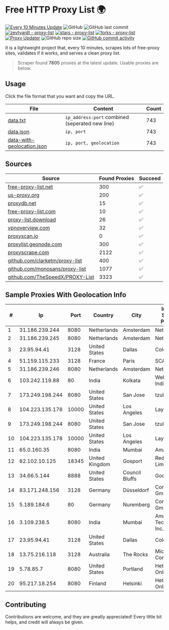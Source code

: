 
# Free HTTP Proxy List 🌍

[![Every 10 Minutes Update](https://github.com/mertguvencli/http-proxy-list/actions/workflows/main.yml/badge.svg?branch=main)](https://github.com/mertguvencli/http-proxy-list/actions/workflows/main.yml)
![GitHub](https://img.shields.io/github/license/mertguvencli/http-proxy-list)
![GitHub last commit](https://img.shields.io/github/last-commit/mertguvencli/http-proxy-list)
[![zevtyardt - proxy-list](https://img.shields.io/static/v1?label=zevtyardt&message=proxy-list&color=blue&logo=github)](https://github.com/zevtyardt/proxy-list "Go to GitHub repo")
[![stars - proxy-list](https://img.shields.io/github/stars/zevtyardt/proxy-list?style=social)](https://github.com/zevtyardt/proxy-list)
[![forks - proxy-list](https://img.shields.io/github/forks/zevtyardt/proxy-list?style=social)](https://github.com/zevtyardt/proxy-list)
[![Proxy Updater](https://github.com/zevtyardt/proxy-list/workflows/Proxy%20Updater/badge.svg)](https://github.com/zevtyardt/proxy-list/actions?query=workflow:"Proxy+Updater")
![GitHub repo size](https://img.shields.io/github/repo-size/zevtyardt/proxy-list)
[![GitHub commit activity](https://img.shields.io/github/commit-activity/m/zevtyardt/proxy-list?logo=commits)](https://github.com/zevtyardt/proxy-list/commits/main)

It is a lightweight project that, every 10 minutes, scrapes lots of free-proxy sites, validates if it works, and serves a clean proxy list.

> Scraper found **7805** proxies at the latest update. Usable proxies are below.

## Usage

Click the file format that you want and copy the URL.

|File|Content|Count|
|----|-------|-----|
|[data.txt](https://raw.githubusercontent.com/mertguvencli/http-proxy-list/main/proxy-list/data.txt)|`ip_address:port` combined (seperated new line)|743|
|[data.json](https://raw.githubusercontent.com/mertguvencli/http-proxy-list/main/proxy-list/data.json)|`ip, port`|743|
|[data-with-geolocation.json](https://raw.githubusercontent.com/mertguvencli/http-proxy-list/main/proxy-list/data-with-geolocation.json)|`ip, port, geolocation`|743|

## Sources

|Source|Found Proxies|Succeed|
|------|-------------|-------|
|[free-proxy-list.net](https://free-proxy-list.net)|300|✅|
|[us-proxy.org](https://www.us-proxy.org)|200|✅|
|[proxydb.net](http://proxydb.net)|15|✅|
|[free-proxy-list.com](https://free-proxy-list.com/?page=&port=&type%5B%5D=http&type%5B%5D=https&up_time=0&search=Search)|10|✅|
|[proxy-list.download](https://www.proxy-list.download/HTTP)|26|✅|
|[vpnoverview.com](https://vpnoverview.com/privacy/anonymous-browsing/free-proxy-servers)|32|✅|
|[proxyscan.io](https://www.proxyscan.io)|0|✅|
|[proxylist.geonode.com](https://proxylist.geonode.com/api/proxy-list?limit=300&page=1&sort_by=lastChecked&sort_type=desc&protocols=http,https)|300|✅|
|[proxyscrape.com](https://api.proxyscrape.com/v2/?request=displayproxies&protocol=http&timeout=10000&country=all&ssl=all&anonymity=all)|2122|✅|
|[github.com/clarketm/proxy-list](https://raw.githubusercontent.com/clarketm/proxy-list/master/proxy-list-raw.txt)|400|✅|
|[github.com/monosans/proxy-list](https://raw.githubusercontent.com/monosans/proxy-list/main/proxies/http.txt)|1077|✅|
|[github.com/TheSpeedX/PROXY-List](https://raw.githubusercontent.com/TheSpeedX/PROXY-List/master/http.txt)|3323|✅|


## Sample Proxies With Geolocation Info

|#|Ip|Port|Country|City|Internet Service Provider|
|-|--|----|-------|----|-------------------------|
|1|31.186.239.244|8080|Netherlands|Amsterdam|NetSkope Inc|
|2|31.186.239.245|8080|Netherlands|Amsterdam|NetSkope Inc|
|3|23.95.94.41|3128|United States|Dallas|ColoCrossing|
|4|51.159.115.233|3128|France|Paris|SCALEWAY|
|5|31.186.239.246|8080|Netherlands|Amsterdam|NetSkope Inc|
|6|103.242.119.88|80|India|Kolkata|Web Werks India Pvt. Ltd.|
|7|173.249.198.244|8080|United States|San Jose|tzulo, inc.|
|8|104.223.135.178|10000|United States|Los Angeles|LayerHost|
|9|173.249.198.244|8080|United States|San Jose|tzulo, inc.|
|10|104.223.135.178|10000|United States|Los Angeles|LayerHost|
|11|65.0.160.35|8080|India|Mumbai|Amazon.com|
|12|82.102.10.125|18345|United Kingdom|Gosport|Redstation Limited|
|13|34.66.5.144|8888|United States|Council Bluffs|Google LLC|
|14|83.171.248.156|3128|Germany|Düsseldorf|Contabo GmbH|
|15|5.189.184.6|80|Germany|Nuremberg|Contabo GmbH|
|16|3.109.238.5|8080|India|Mumbai|Amazon Technologies Inc.|
|17|23.95.94.41|3128|United States|Dallas|ColoCrossing|
|18|13.75.216.118|3128|Australia|The Rocks|Microsoft Corporation|
|19|5.78.85.7|8080|United States|Portland|Hetzner Online GmbH|
|20|95.217.18.254|8080|Finland|Helsinki|Hetzner Online GmbH|



## Contributing

Contributions are welcome, and they are greatly appreciated! Every
little bit helps, and credit will always be given.

